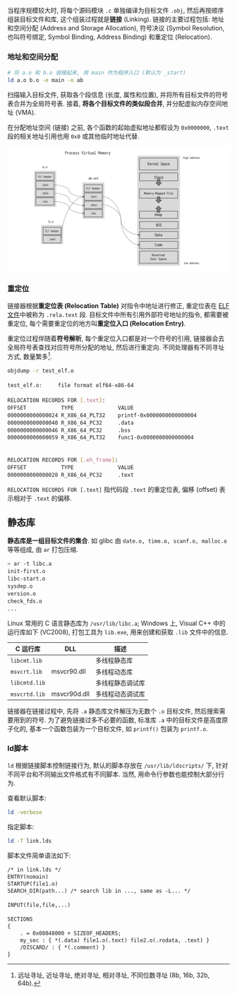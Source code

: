当程序规模较大时, 将每个源码模块 `.c` 单独编译为目标文件 `.obj`, 然后再按顺序组装目标文件和库, 这个组装过程就是**链接** (Linking). 链接的主要过程包括: 地址和空间分配 (Address and Storage Allocation), 符号决议 (Symbol Resolution, 也叫符号绑定, Symbol Binding, Address Binding) 和重定位 (Relocation).

### 地址和空间分配

```bash
# 将 a.o 和 b.o 链接起来, 用 main 作为程序入口 (默认为 _start)
ld a.o b.o -e main -o ab
```

扫描输入目标文件, 获取各个段信息 (长度, 属性和位置), 并将所有目标文件的符号表合并为全局符号表. 接着, **将各个目标文件的类似段合并**, 并分配虚拟内存空间地址 (VMA). 

在分配地址空间 (链接) 之前, 各个函数的起始虚拟地址都假设为 `0x0000000`, `.text` 段的相关地址引用也用 `0x0` 或其他临时地址代替.

![地址和空间分配过程](../../attach/Pasted%20image%2020240605112225.png)

### 重定位

链接器根据**重定位表 (Relocation Table)** 对指令中地址进行修正, 重定位表在 [ELF 文件](Unix-ELF.md)中被称为 `.rela.text` 段. 目标文件中所有引用外部符号地址的指令, 都需要被重定位, 每个需要重定位的地方叫**重定位入口 (Relocation Entry)**. 

重定位过程伴随着**符号解析**, 每个重定位入口都是对一个符号的引用, 链接器会去全局符号表查找对应符号所分配的地址, 然后进行重定向. 不同处理器有不同寻址方式, 数量繁多[^1].

[^1]: 远址寻址, 近址寻址, 绝对寻址, 相对寻址, 不同位数寻址 (8b, 16b, 32b, 64b).

```bash
objdump -r test_elf.o

test_elf.o:     file format elf64-x86-64

RELOCATION RECORDS FOR [.text]:
OFFSET           TYPE              VALUE
0000000000000024 R_X86_64_PLT32    printf-0x0000000000000004
0000000000000040 R_X86_64_PC32     .data
0000000000000046 R_X86_64_PC32     .bss
0000000000000059 R_X86_64_PLT32    func1-0x0000000000000004


RELOCATION RECORDS FOR [.eh_frame]:
OFFSET           TYPE              VALUE
0000000000000020 R_X86_64_PC32     .text
```

`RELOCATION RECORDS FOR [.text]` 指代码段 `.text` 的重定位表, 偏移 (offset) 表示相对于 `.text` 的偏移. 

## 静态库

**静态库是一组目标文件的集合**. 如 glibc 由 `date.o, time.o, scanf.o, malloc.o` 等等组成, 由 `ar` 打包压缩. 

```sh
> ar -t libc.a
init-first.o
libc-start.o
sysdep.o
version.o
check_fds.o
...
```

Linux 常用的 C 语言静态库为 `/usr/lib/libc.a`; Windows 上, Visual C++ 中的运行库如下 (VC2008), 打包工具为 `lib.exe`, 用来创建和获取 `.lib` 文件中的信息.

| C 运行库       | DLL          | 描述             |
| ------------- | ------------ | ---------------- |
| `libcmt.lib`  |              | 多线程静态库     |
| `msvcrt.lib`  | msvcr90.dll  | 多线程动态库     |
| `libcmtd.lib` |              | 多线程静态调试库 |
| `msvcrtd.lib` | msvcr90d.dll | 多线程动态调试库                 |

链接器在链接过程中, 先将 `.a` 静态库文件解压为无数个 `.o` 目标文件, 然后搜索需要用到的符号. 为了避免链接过多不必要的函数, 标准库 `.a` 中的目标文件是高度原子化的, 基本一个函数包装为一个目标文件, 如 `printf()` 包装为 `printf.o`.

### ld脚本

`ld` 根据链接脚本控制链接行为, 默认的脚本存放在 `/usr/lib/ldscripts/` 下, 针对不同平台和不同输出文件格式有不同脚本. 当然, 用命令行参数也能控制大部分行为.

查看默认脚本:

```sh
ld -verbose
```

指定脚本:

```sh
ld -T link.lds
```

脚本文件简单语法如下:
```lds
/* in link.lds */
ENTRY(nomain)
STARTUP(file1.o)
SEARCH_DIR(path...) /* search lib in ..., same as -L... */

INPUT(file,file,...)

SECTIONS
{
	. = 0x08048000 + SIZEOF_HEADERS;
	my_sec : { *(.data) file1.o(.text) file2.o(.rodata, .text) }
	/DISCARD/ : { *(.comment) }
}
```